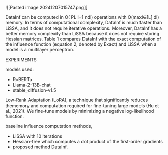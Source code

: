 


![[Pasted image 20241207015747.png]]

DataInf can be computed in O(
PL
l=1 ndl) operations with O(maxl∈[L] dl) memory. In terms of
computational complexity, DataInf is much faster than LiSSA, and it does not require iterative
operations. Moreover, DataInf has a better memory complexity than LiSSA because it does not
require storing Hessian matrices. Table 1 compares DataInf with the exact computation of the
influence function (equation 2, denoted by Exact) and LiSSA when a model is a multilayer perceptron.


EXPERIMENTS

models used:
- RoBERTa 
- Llama-2-13B-chat
- stable_diffusion-v1.5

Low-Rank Adaptation (LoRA), a technique that significantly reduces thememory and computation required for fine-tuning large models (Hu et al., 2021). We fine-tune models by minimizing a negative log-likelihood function.


baseline influence computation methods,
- LiSSA with 10 iterations
- Hessian-free which computes a dot product of the first-order gradients
-  proposed method DataInf.

